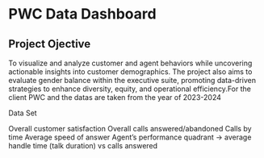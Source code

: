 # PWC Data Dashboard
## Project Ojective
To visualize and analyze customer and agent behaviors while uncovering actionable insights into customer demographics. The project also aims to evaluate gender balance within the executive suite, promoting data-driven strategies to enhance diversity, equity, and operational efficiency.For the client PWC and the datas are taken from the year of 2023-2024

Data Set 

Overall customer satisfaction
Overall calls answered/abandoned
Calls by time
Average speed of answer
Agent’s performance quadrant -> average handle time (talk duration) vs calls answered
